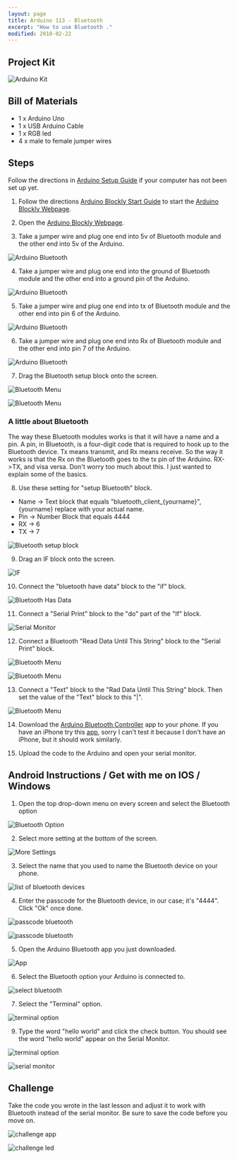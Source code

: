 ```yaml
---
layout: page
title: Arduino 113 - Bluetooth
excerpt: "How to use Bluetooth ."
modified: 2018-02-22
---
```


## Project Kit

![Arduino Kit](/images/arduino-block/lesson-13/kit.jpg) 

## Bill of Materials

- 1 x Arduino Uno
- 1 x USB Arduino Cable
- 1 x RGB led 
- 4 x male to female jumper wires

## Steps

Follow the directions in [Arduino Setup Guide](/arduino-setup) if your computer has not been set up yet.  

1) Follow the directions [Arduino Blockly Start Guide](/arduino-blockly-start) to start the [Arduino Blockly Webpage](http://localhost:3000).
 
2) Open the [Arduino Blockly Webpage](http://localhost:3000).

3) Take a jumper wire and plug one end into 5v of Bluetooth module and the other end into 5v of the Arduino.

![Arduino Bluetooth](/images/arduino-block/lesson-13/bluetooth_5v.jpg) 

4) Take a jumper wire and plug one end into the ground of Bluetooth module and the other end into a ground pin of the Arduino.

![Arduino Bluetooth](/images/arduino-block/lesson-13/bluetooth_gnd.jpg) 

5) Take a jumper wire and plug one end into tx of Bluetooth module and the other end into pin 6 of the Arduino.

![Arduino Bluetooth](/images/arduino-block/lesson-13/bluetooth_tx.jpg) 

6) Take a jumper wire and plug one end into Rx of Bluetooth module and the other end into pin 7 of the Arduino.

![Arduino Bluetooth](/images/arduino-block/lesson-13/bluetooth_rx.jpg) 

7) Drag the Bluetooth setup block onto the screen.

![Bluetooth Menu](/images/arduino-block/lesson-13/menu_bluetooh.png) 

![Bluetooth Menu](/images/arduino-block/lesson-13/bluetooth_block.png) 

### A little about Bluetooth

The way these Bluetooth modules works is that it will have a name and a pin.  A pin, in Bluetooth, is a four-digit code that is required to hook up to the Bluetooth device.  Tx means transmit, and Rx means receive.  So the way it works is that the Rx on the Bluetooth goes to the tx pin of the Arduino.  RX->TX, and visa versa.  Don't worry too much about this.  I just wanted to explain some of the basics.

8) Use these setting for "setup Bluetooth" block.

- Name -> Text block that equals "bluetooth_client_{yourname}", {yourname} replace with your actual name.
- Pin -> Number Block that equals 4444
- RX -> 6
- TX -> 7

![Bluetooth setup block](/images/arduino-block/lesson-13/bluetooth_block_filled.png)

9) Drag an IF block onto the screen.

![IF](/images/arduino-block/lesson-13/if_block.png) 

10) Connect the "bluetooth have data" block to the "if" block.

![Bluetooth Has Data](/images/arduino-block/lesson-13/bluetooth_have_data.png) 

11) Connect a "Serial Print" block to the "do" part of the "If" block.

![Serial Monitor](/images/arduino-block/lesson-13/serial_monitor_block.png) 

12) Connect a Bluetooth "Read Data Until This String" block to the "Serial Print" block.

![Bluetooth Menu](/images/arduino-block/lesson-13/bluetooth_menu_read.png) 

![Bluetooth Menu](/images/arduino-block/lesson-13/bluetooth_read_until_string_block.png) 

13) Connect a "Text" block to the "Rad Data Until This String" block.  Then set the value of the "Text" block to this "\|".

![Bluetooth Menu](/images/arduino-block/lesson-13/final_step.png)
 
14) Download the [Arduino Bluetooth Controller](https://play.google.com/store/apps/details?id=com.giumig.apps.bluetoothserialmonitor&hl=en) app to your phone.  If you have an iPhone try this [app](https://itunes.apple.com/us/app/handy-bluetooth-arduino-controller/id985786496?mt=8), sorry I can't test it because I don't have an iPhone, but it should work similarly.

15) Upload the code to the Arduino and open your serial monitor.


## Android Instructions / Get with me on IOS / Windows

1) Open the top drop-down menu on every screen and select the Bluetooth option

![Bluetooth Option](/images/arduino-block/lesson-13/phone/dropdown_android.png#img-phone)

2) Select more setting at the bottom of the screen.

![More Settings](/images/arduino-block/lesson-13/phone/bluetooth_menu_more_settings.png#img-phone)

3) Select the name that you used to name the Bluetooth device on your phone.

![list of bluetooth devices](/images/arduino-block/lesson-13/phone/list_of_bluetooth_options.png#img-phone)

4) Enter the passcode for the Bluetooth device, in our case; it's "4444".  Click "Ok" once done.

![passcode bluetooth](/images/arduino-block/lesson-13/phone/enter_passcode_part_1.png#img-phone)

![passcode bluetooth](/images/arduino-block/lesson-13/phone/enter_passcode_part_2.png#img-phone)

5) Open the Arduino Bluetooth app you just downloaded.

![App](/images/arduino-block/lesson-13/phone/open_app.png#img-phone)

6) Select the Bluetooth option your Arduino is connected to.

![select bluetooth](/images/arduino-block/lesson-13/phone/select_bluetooth_client.png#img-phone)

7) Select the "Terminal" option.

![terminal option](/images/arduino-block/lesson-13/phone/select_terminal.png#img-phone)

9) Type the word "hello world" and click the check button.  You should see the word "hello world" appear on the Serial Monitor.

![terminal option](/images/arduino-block/lesson-13/phone/type_hello_in_terminal.png#img-phone)

![serial monitor](/images/arduino-block/lesson-13/final_product.png#img-phone)

## Challenge

Take the code you wrote in the last lesson and adjust it to work with Bluetooth instead of the serial monitor.  Be sure to save the code before you move on.

![challenge app](/images/arduino-block/lesson-13/phone/challenge_app.png#img-phone)

![challenge led](/images/arduino-block/lesson-13/challenge_led.jpg)
